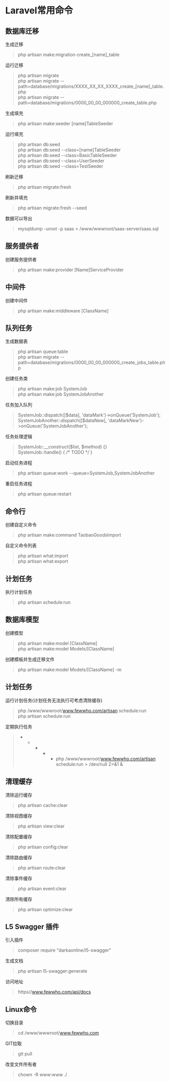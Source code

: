 # Laravel常用命令 #

  

## 数据库迁移 ##

生成迁移
> php artisan make:migration create_[name]_table

运行迁移
> php artisan migrate  
> php artisan migrate --path=database/migrations/XXXX_XX_XX_XXXX_create_[name]_table.php  
> php artisan migrate --path=database/migrations/0000_00_00_000000_create_table.php

生成填充
> php artisan make:seeder [name]TableSeeder

运行填充
> php artisan db:seed  
> php artisan db:seed --class=[name]TableSeeder  
> php artisan db:seed --class=BasicTableSeeder  
> php artisan db:seed --class=UserSeeder  
> php artisan db:seed --class=TestSeeder

刷新迁移
> php artisan migrate:fresh

刷新并填充
> php artisan migrate:fresh --seed

数据可以导出
> mysqldump -uroot -p saas > /www/wwwroot/saas-server/saas.sql

  

## 服务提供者 ##

创建服务提供者
> php artisan make:provider [Name]ServiceProvider

  

## 中间件 ##

创建中间件
> php artisan make:middleware [ClassName]

  

## 队列任务 ##

生成数据表
> php artisan queue:table  
> php artisan migrate --path=database/migrations/0000_00_00_000000_create_jobs_table.php

创建任务类
> php artisan make:job SystemJob  
> php artisan make:job SystemJobAnother

任务加入队列
> SystemJob::dispatch([&#36;data], 'dataMark')->onQueue('SystemJob');  
> SystemJobAnother::dispatch([$dataNew], 'dataMarkNew')->onQueue('SystemJobAnother');

任务处理逻辑
> SystemJob::__construct(&#36;list, &#36;method) {}  
> SystemJob::handle() { /* TODO */ }

启动任务进程
> php artisan queue:work --queue=SystemJob,SystemJobAnother

重启任务进程
> php artisan  queue:restart

  

## 命令行 ##

创建自定义命令
> php artisan make:command TaobaoGoodsImport

自定义命令列表
> php artisan what:import  
> php artisan what:export

  
## 计划任务 ##

执行计划任务
> php artisan schedule:run

  

## 数据库模型 ##

创建模型
> php artisan make:model [ClassName]  
> php artisan make:model Models/[ClassName]

创建模板并生成迁移文件
> php artisan make:model Models/[ClassName] -m

  

## 计划任务 ##

运行计划任务(计划任务无法执行可考虑清除缓存)  
> php /www/wwwroot/www.fewwho.com/artisan schedule:run  
> php artisan schedule:run

定期执行任务
> * * * * * php /www/wwwroot/www.fewwho.com/artisan schedule:run > /dev/null 2>&1 &

  

## 清理缓存 ##

清除运行缓存  
> php artisan cache:clear

清除视图缓存
> php artisan view:clear

清除配置缓存
> php artisan config:clear

清除路由缓存
> php artisan route:clear

清除事件缓存
> php artisan event:clear

清除所有缓存
> php artisan optimize:clear

  

## L5 Swagger 插件 ##

引入插件  
> composer require "darkaonline/l5-swagger"

生成文档  
> php artisan l5-swagger:generate

访问地址  
> https//www.fewwho.com/api/docs

## Linux命令 ##

切换目录  
> cd /www/wwwroot/www.fewwho.com

GIT拉取  
> git pull

改变文件所有者  
> chown -R www:www ./
